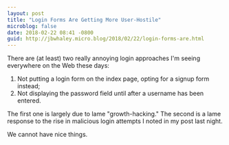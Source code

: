 ```yaml
---
layout: post
title: "Login Forms Are Getting More User-Hostile"
microblog: false
date: 2018-02-22 08:41 -0800
guid: http://jbwhaley.micro.blog/2018/02/22/login-forms-are.html
---
```

There are (at least) two really annoying login approaches I'm seeing everywhere on the Web these days:

1. Not putting a login form on the index page, opting for a signup form instead;
2. Not displaying the password field until after a username has been entered.

The first one is largely due to lame "growth-hacking." The second is a lame response to the rise in malicious login attempts I noted in my post last night.

We cannot have nice things.
